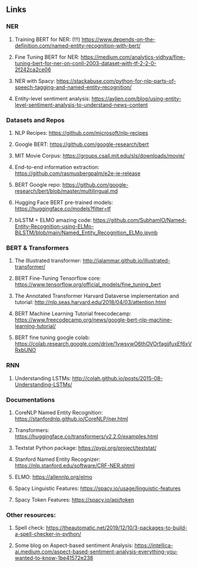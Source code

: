 
## Links


### NER

1. Training BERT for NER: (!!!) https://www.depends-on-the-definition.com/named-entity-recognition-with-bert/

2. Fine Tuning BERT for NER: https://medium.com/analytics-vidhya/fine-tuning-bert-for-ner-on-conll-2003-dataset-with-tf-2-2-0-2f242ca2ce06

4. NER with Spacy: https://stackabuse.com/python-for-nlp-parts-of-speech-tagging-and-named-entity-recognition/

10. Entity-level sentiment analysis: https://aylien.com/blog/using-entity-level-sentiment-analysis-to-understand-news-content

### Datasets and Repos

1. NLP Recipes: https://github.com/microsoft/nlp-recipes

3. Google BERT: https://github.com/google-research/bert

4. MIT Movie Corpus: https://groups.csail.mit.edu/sls/downloads/movie/

6. End-to-end information extraction: https://github.com/rasmusbergpalm/e2e-ie-release

7. BERT Google repo: https://github.com/google-research/bert/blob/master/multilingual.md

11. Hugging Face BERT pre-trained models: https://huggingface.co/models?filter=tf

13. biLSTM + ELMO amazing code: https://github.com/SubhamIO/Named-Entity-Recognition-using-ELMo-BiLSTM/blob/main/Named_Entity_Recognition_ELMo.ipynb

### BERT & Transformers

1. The Illustrated transformer: http://jalammar.github.io/illustrated-transformer/

3. BERT Fine-Tuning Tensorflow core: https://www.tensorflow.org/official_models/fine_tuning_bert

4. The Annotated Transformer Harvard Dataverse implementation and tutorial: http://nlp.seas.harvard.edu/2018/04/03/attention.html

5. BERT Machine Learning Tutorial freecodecamp: https://www.freecodecamp.org/news/google-bert-nlp-machine-learning-tutorial/

7. BERT fine tuning google colab: https://colab.research.google.com/drive/1ywsvwO6thOVOrfagjjfuxEf6xVRxbUNO

### RNN

1. Understanding LSTMs: http://colah.github.io/posts/2015-08-Understanding-LSTMs/

 
### Documentations

1. CoreNLP Named Entity Recognition: https://stanfordnlp.github.io/CoreNLP/ner.html

2. Transformers: https://huggingface.co/transformers/v2.2.0/examples.html

3. Textstat Python package: https://pypi.org/project/textstat/

4. Stanford Named Entity Recognizer: https://nlp.stanford.edu/software/CRF-NER.shtml

5. ELMO: https://allennlp.org/elmo

6. Spacy Linguistic Features: https://spacy.io/usage/linguistic-features

7. Spacy Token Features: https://spacy.io/api/token


### Other resources:

1. Spell check: https://theautomatic.net/2019/12/10/3-packages-to-build-a-spell-checker-in-python/

2. Some blog on Aspect-based sentiment Analysis: https://intellica-ai.medium.com/aspect-based-sentiment-analysis-everything-you-wanted-to-know-1be41572e238
